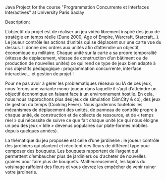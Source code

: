 Java Project for the course "Programmation Concurrente et Interfaces Interactives" at University Paris Saclay

Description:

L’objectif du projet est de réaliser un jeu vidéo librement inspiré des jeux de stratégie en temps réelle (Dune 2000, Age of Empire, Warcraft, Starcraft…). Le joueur contrôle les actions d’unités qui se déplacent sur une carte vue du dessus. Il donne des ordres aux unités afin d’atteindre un objectif, économique ou militaire. Chaque unité sur la carte a sa propre temporalité (vitesse de déplacement, vitesse de construction d’un bâtiment ou de production de nouvelles unités) ce qui rend ce type de jeux bien adapté à nos objectifs pédagogique : programmation concurrente, interface interactive… et gestion de projet !

Pour ne pas avoir à gérer les problématiques réseaux ou IA de ces jeux, nous ferons une variante mono-joueur dans laquelle il s’agit d’atteindre un objectif économique en faisant face à un environnement hostile. En cela, nous nous rapprochons plus des jeux de simulation (SimCity & co), des jeux de gestion du temps (Cooking Fever). Nous garderons toutefois les mécanismes de déplacement des unités, de panneau de contrôle propre à chaque unité, de construction et de collecte de ressource, et de « temps réel » qui nécessite de suivre ce que fait chaque unité (ce qui nous éloigne un peu des jeux « Idle » devenus populaires sur plate-formes mobiles depuis quelques années).

La thématique du jeu proposée est celle d’une jardinerie : le joueur contrôle des jardiniers qui plantent et récoltent des fleurs de différent type pour composer des bouquets. Les bouquets rapportent de l’argent qui permettent d’embaucher plus de jardiniers ou d’acheter de nouvelles graines pour faire plus de bouquets. Malheureusement, les lapins du voisinage raffolent des fleurs et vous devrez les empêcher de venir ruiner votre jardinerie.